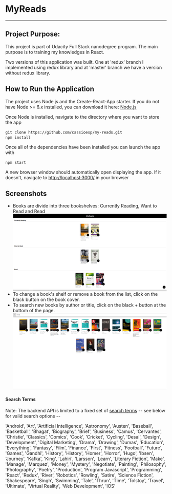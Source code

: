# MyReads

---

## Project Purpose:

This project is part of Udacity Full Stack nanodegree program. The main purpose is to training my knowledges in React.

Two versions of this application was built. One at 'redux' branch I implemented using redux library and at 'master' branch we have a version without redux library.

## How to Run the Application

The project uses Node.js and the Create-React-App starter. If you do not have Node >= 6.x installed, you can download it here: [Node.js](https://nodejs.org/en/)

Once Node is installed, navigate to the directory where you want to store the app

```
git clone https://github.com/cassioesp/my-reads.git
npm install
```

Once all of the dependencies have been installed you can launch the app with

```
npm start
```

A new browser window should automatically open displaying the app. If it doesn't, navigate to [http://localhost:3000/](http://localhost:3000/) in your browser

## Screenshots

- Books are divide into three bookshelves: Currently Reading, Want to Read and Read
  ![Home](src/screenshots/home.PNG "home")
- To change a book's shelf or remove a book from the list, click on the black button on the book cover.
- To search new books by author or title, click on the black + button at the bottom of the page.
  ![Search](src/screenshots/search.PNG "search")

#### Search Terms
Note: The backend API is limited to a fixed set of [search terms](#search-terms) -- see below for valid search options --

'Android', 'Art', 'Artificial Intelligence', 'Astronomy', 'Austen', 'Baseball', 'Basketball', 'Bhagat', 'Biography', 'Brief', 'Business', 'Camus', 'Cervantes', 'Christie', 'Classics', 'Comics', 'Cook', 'Cricket', 'Cycling', 'Desai', 'Design', 'Development', 'Digital Marketing', 'Drama', 'Drawing', 'Dumas', 'Education', 'Everything', 'Fantasy', 'Film', 'Finance', 'First', 'Fitness', 'Football', 'Future', 'Games', 'Gandhi', 'History', 'History', 'Homer', 'Horror', 'Hugo', 'Ibsen', 'Journey', 'Kafka', 'King', 'Lahiri', 'Larsson', 'Learn', 'Literary Fiction', 'Make', 'Manage', 'Marquez', 'Money', 'Mystery', 'Negotiate', 'Painting', 'Philosophy', 'Photography', 'Poetry', 'Production', 'Program Javascript', 'Programming', 'React', 'Redux', 'River', 'Robotics', 'Rowling', 'Satire', 'Science Fiction', 'Shakespeare', 'Singh', 'Swimming', 'Tale', 'Thrun', 'Time', 'Tolstoy', 'Travel', 'Ultimate', 'Virtual Reality', 'Web Development', 'iOS'


